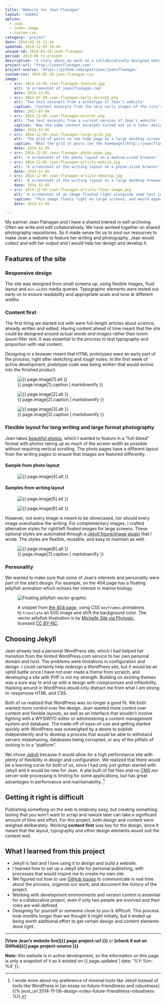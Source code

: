 ```yaml
---
title: 'Website for Jean Flanagan'
layout: 'dubbel'
option:
  - code
  - index-image
  - custom-css
category: 'project'
date: 2014-02-16 12:34
updated: 2014-12-05 14:49
unique-id: 2014-02-16:jean-flanagan
period: 2013-06 to present
description: 'A story about my work on a collaboratively designed website for a science writer and editor.'
project-url: 'http://jeancflanagan.com'
project-source: 'https://github.com/opattison/jeancflanagan'
custom-css: 2014-02-16-jean-flanagan.css
image:
  - src: 2014-12-05-jean-flanagan-feature.jpg
    alt: 'A screenshot of jeancflanagan.com'
    date: 2014-12-05
  - src: 2013-07-08-jean-flanagan-early-excerpt.png
    alt: 'Two text excerpts from a prototype of Jean’s website'
    caption: 'Content excerpts from the very early stages of the site’s design.'
    date: 2013-07-08
  - src: 2014-12-05-jean-flanagan-excerpt.png
    alt: 'Two text excerpts from a current version of Jean’s website'
    caption: 'How the same content excerpts turned out in a later design iteration of the site.'
    date: 2014-12-05
  - src: 2014-12-05-jean-flanagan-large-grid.jpg
    alt: 'The grid of posts on the home page on a large desktop screen'
    caption: 'What the grid of posts [on the homepage](http://jeancflanagan.com/) looks like on a large screen. This four-column grid is different from the single-column grid on small-sized screens and the double-column grid on medium-sized screens.'
    date: 2014-12-05
  - src: 2014-12-05-jean-flanagan-photo-page.jpg
    alt: 'A screenshot of the photo layout on a medium-sized browser'
  - src: 2014-12-05-jean-flanagan-article-mobile.jpg
    alt: 'A screenshot of the writing layout on a phone-sized browser'
    date: 2014-12-05
  - src: 2014-12-05-jean-flanagan-article-desktop.jpg
    alt: 'A screenshot of the writing layout on a large desktop browser'
    date: 2014-12-05
  - src: 2014-12-05-jean-flanagan-article-float-image.png
    alt: 'A screenshot of an image floated right alongside some text in a flexible layout'
    caption: 'This image floats right on large screens, and would appear centered on smaller screens. [View this page](http://jeancflanagan.com/2013/communicating-about-evolution-the-danger-of-shortcuts/).'
    date: 2014-12-05

---
```


My partner Jean Flanagan and I have a shared interest in self-archiving. Often we write and edit collaboratively. We have worked together on shared photography repositories. So it made sense for us to pool our resources to make Jean a website to feature her writing and photography. Jean would collect and edit her output and I would help her design and develop it.

## Features of the site

### Responsive design 

The site was designed from small screens up, using flexible images, fluid layout and `min-width` media queries. Typographic elements were tested out early on to ensure readability and appropriate scale and tone at different widths.

### Content first

The first thing we started out with were full-length articles about science, already written and edited. Having content ahead of time meant that the site could be designed around *actual words and images* rather than lorem ipsum filler text. It was essential to the process to test typography and proportion with real content.

Designing in a browser meant that HTML prototypes were an early part of the process, right after sketching and rough notes. In the first week of active development, prototype code was being written that would evolve into the finished product.

<figure class="image screenshot">
  <img
    src="{{ site.image-url }}/{{ page.image[1].src }}" 
    alt="{{ page.image[1].alt }}"
  >
  <figcaption>{{ page.image[1].caption | markdownify }}</figcaption>
</figure>

<figure class="image screenshot">
  <img
    src="{{ site.image-url }}/{{ page.image[2].src }}" 
    alt="{{ page.image[2].alt }}"
  >
  <figcaption>{{ page.image[2].caption | markdownify }}</figcaption>
</figure>

<figure class="wide screenshot">
  <img
    src="{{ site.image-url }}/{{ page.image[3].src }}" 
    alt="{{ page.image[3].alt }}"
  >
  <figcaption>{{ page.image[3].caption | markdownify }}</figcaption>
</figure>

### Flexible layout for long writing and large format photography

Jean takes [beautiful photos](http://jeancflanagan.com/photos/), which I wanted to feature in a “full-bleed” format with photos taking up as much of the screen width as possible without requiring vertical scrolling. The photo pages have a different layout from the writing pages to ensure that images are featured differently.

#### Sample from photo layout

<figure class="image">
  <img
    src="{{ site.image-url }}/{{ page.image[4].src }}" 
    alt="{{ page.image[4].alt }}"
  >
</figure>

#### Samples from writing layout

<div class="grid2">
  <figure class="w33 screenshot">
    <img
      src="{{ site.image-url }}/{{ page.image[5].src }}" 
      alt="{{ page.image[5].alt }}"
    >
  </figure>
  <figure class="w66 screenshot">
    <img
      src="{{ site.image-url }}/{{ page.image[6].src }}" 
      alt="{{ page.image[6].alt }}"
    >
  </figure>
</div>

However, not every image is meant to be showcased, nor should every image overshadow the writing. For complementary images, I crafted alternative styles for right/left floated images for large screens. These optional styles are automated through a [Jekyll figure/image plugin](https://github.com/opattison/jekyll-figure-image-tag) that I wrote. The styles are flexible, reusable, and easy to maintain as well.

<figure class="image screenshot">
  <img
    src="{{ site.image-url }}/{{ page.image[7].src }}" 
    alt="{{ page.image[6].alt }}"
  >
  <figcaption>{{ page.image[7].caption | markdownify }}</figcaption>
</figure>

### Personality

We wanted to make sure that some of Jean’s interests and personality were part of the site’s design. For example, on the 404 page has a floating jellyfish animation which echoes her interest in marine biology. 

<div id="error-404">
  <figure class="wide">
    <img src="{{ site.image-url }}/2014-02-16-PhyloPic.ef63437d.Michelle-Site.Scyphozoa.svg" alt="Floating jellyfish vector graphic">
    <figcaption><p>A snippet from <a href="http://jeancflanagan.com/404.html">the 404 page</a>, using CSS <code>keyframes</code> animations to <code>translate</code> an SVG image and shift the background color. The vector jellyfish illustration is by <a href="http://phylopic.org/image/ef63437d-d6f4-4583-9d75-a8c9b19a203d/">Michelle Site via Phylopic</a>, licensed <a href="http://creativecommons.org/licenses/by-nc/3.0/">CC BY-NC</a>.</p></figcaption>
  </figure>
</div>

## Choosing Jekyll

Jean already had a personal WordPress site, which I had helped her transition from the limited WordPress.com service to her own personal domain and host. The problems were limitations in configuration and design. I could certainly help redesign a WordPress site, but it would be an uphill battle since I have not ever made a theme from scratch, and developing a site with PHP is not my strength. Building on existing themes was a sure way to end up with a design with compromises and inflexibility. Hacking around in WordPress would only distract me from what I *am* strong in: responsive HTML and CSS.

Both of us realized that WordPress was no longer a good fit. We both wanted more control over the design. Jean wanted more control over content and flexible layouts, as well as an interface that wouldn’t involve fighting with a WYSIWYG editor or administering a content management system and database. The trade-off of ease-of-use and getting started quickly with WordPress was outweighed by a desire to publish independently and to develop a process that would be able to withstand servers misbehaving, databases being corrupted, or any of the pitfalls of locking in to a “platform”.

We chose [Jekyll](http://jekyllrb.com) because it would allow for a high performance site with plenty of flexibility in design and configuration. We realized that there would be a learning curve for both of us, since I had only just gotten started with Jekyll and it would be new for Jean. A site built of flat files and no <abbr title="content management system">CMS</abbr> nor server-side processing is limiting for some applications, but has great advantages in performance and maintainability. [^1]

## Getting it right is difficult

Publishing something on the web is relatively easy, but creating something lasting that you won’t want to scrap and rework later can take a significant amount of time and effort. For this project, both design and content were weighed deliberately. Working **content first** was key for the design, since it meant that the layout, typography and other design elements would suit the content well.

## What I learned from this project

- Jekyll is fast and I love using it to design and build a website.
- I learned how to set up a Jekyll site for personal publishing, with processes that would inspire me to create my own site.
- We figured out how to use [GitHub Issues](https://github.com/opattison/jeancflanagan/issues) to communicate in real time about the process, organize our work, and document the history of the project.
- Working with development environments and version control is essential for a collaborative project, even if only two people are involved and their roles are well-defined.
- Designing for yourself or someone close to you is difficult. This process took months longer than we thought it might initially, but it ended up being worth additional effort to get certain design and content elements done *right*.

[^1]: I wrote more about my preference of minimal tools like Jekyll instead of tools like WordPress in [an essay on future-friendliness and robustness]({% post_url 2014-11-06-design-notes-future-friendiness-robustness %}).

- - -

**[View Jean’s website live]({{ page.project-url }})** or **[check it out on GitHub]({{ page.project-source }})**.

**Note:** this website is in active development, so the information on this page is only a snapshot of it as it existed on {{ page.updated | date: '%Y-%m-%d' }}.